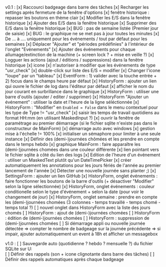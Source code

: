 v0.1 :
[x] Raccourci badgeage dans barre des tâches
[x] Recharger les settings après fermeture de la fenêtre d'options
[x] fenêtre historique : repasser les boutons en thème clair
[x] Modifier les E/S dans la fenêtre historique
[x] Ajouter des E/S dans la fenêtre historique
[x] Supprimer des E/S dans la fenêtre historique
[x] BUG : pas de semaine listée (Premier jour de saisie)
[x] BUG : le graphique ne se met pas à jour toutes les minutes
[x] De ... à .... uniquement pour les événements / tout par défaut pour les semaines
[x] Déplacer "Ajouter" et "périodes prédéfinies" à l'intérieur de l'onglet "Evénements"
[x] Ajouter des événements pour chaque allumage/extinction de la machine (+ screen lock ? + mise en veille ?)
[x] Logguer les actions (ajout / éditions / suppressions) dans la fenêtre historique
[x] icone
[x] n'autoriser à modifier que les événements de type "usr_check"
[x] double-click sur liste des E/S = modifier
[x] Changer l'icone "loupe" par un "tableau"
[x] EventForm : 1) valider avec la touche entrée + 2) focus dans le champs heure par défaut
[x] HistoryForm : ajouter un lien qui ouvre le fichier de log dans l'éditeur par défaut
[x] afficher le nom du jour courant en surbrillance dans le graphique
[x] HistoryForm : utiliser une barre d'outils (ajouter / editer / supprimer)
[x] HistoryForm "Ajouter un événement" : utiliser la date et l'heure de la ligne séléctionnée
[x] HistoryForm : "Modifier" en `Enabled = False` dans le menu contextuel pour les type de Type != "usr_check"
[x] saisir les temps de travail quotidiens au format HH:mm (en utilisant MaskedInput ?)
[x] ouvrir la fenêtre de paramétrage au premier démarrage (si le fichier sqlite n'existe pas dans le constructeur de MainForm)
[x] démarrage auto avec windows
[x] gestion mise à l'échelle != 100%
[x] initialiser un sémaphore pour limiter à une seule instance
[x] Définir des (demi-)journées chômées et les prendre en compte dans le temps hebdo
[x] graphique MainForm : faire apparaître les (demi-)journées chomées dans une couleur différente
[x] lien pointant vers le fichier sqlite à côté du lien des logs
[x] Edition de l'heure d'un événement : utiliser un MaskedText plutôt qu'un DateTimePicker
[x] créer automatiquement les annotations pour les jours fériés de l'année au premier lancement de l'année
[x] Détecter une nouvelle journée sans planter ;)
[x] SettingsForm : ajouter un lien GitHub
[x] HistoryForm, onglet événements : faire fonctionner les boutons de la barre d'outils (+ désactiver "Modifier" selon la ligne sélectionnée)
[x] HistoryForm, onglet événements : couleur conditionelle selon le type d'événement + selon la date (pour voir le changement de jour)
[x] HistoryForm, onglet semaine : prendre en compte les (demi-)journées chomées (3 colonnes - temps travaillé - temps chomé - temps total ?)
[ ] nouvel onglet dans HistoryForm avec la liste des jours chomés
[ ] HistoryForm : ajout de (demi-)journées chomées
[ ] HistoryForm : édition de (demi-)journées chomées
[ ] HistoryForm : suppression de (demi-)journées chomées
[ ] Si démarrage appli ou nouvelle journée détectée => compter le nombre de badgeage sur la journée précédente => si impair, ajouter automatiquement un event à 18h et afficher un messagebox

v1.0 :
[ ] Sauvegarde auto (quotidienne ? hebdo ? mensuelle ?) du fichier SQLite sur U:\
[ ] Définir des rappels (son + icone clignotante dans barre des tâches)
[ ] Définir des rappels automatiques après chaque badgeage
